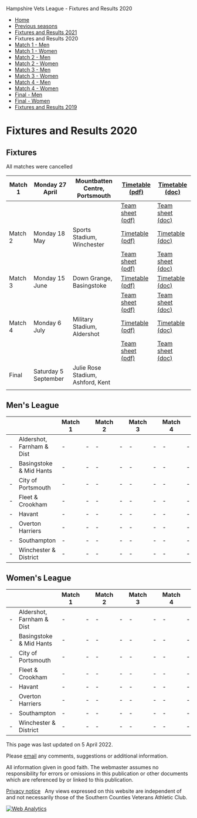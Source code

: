 


Hampshire Vets League \- Fixtures and Results 2020








* [Home](../index.html)
* [Previous seasons](../previous.html)
* [Fixtures and Results 2021](../2021/fixtures2021.html)
* Fixtures and Results 2020
* [Match 1 \- Men](match1men2020.html)
* [Match 1 \- Women](match1women2020.html)
* [Match 2 \- Men](match2men2020.html)
* [Match 2 \- Women](match2women2020.html)
* [Match 3 \- Men](match3men2020.html)
* [Match 3 \- Women](match3women2020.html)
* [Match 4 \- Men](match4men2020.html)
* [Match 4 \- Women](match4women2020.html)
* [Final \- Men](finalmen2020.html)
* [Final \- Women](finalwomen2020.html)
* [Fixtures and Results 2019](../2019/fixtures2019.html)







Fixtures and Results 2020
=========================


Fixtures
--------


All matches were cancelled  






| Match 1 | Monday 27 April | Mountbatten Centre, Portsmouth | [Timetable (pdf)](scvets20.timetable.pdf) | [Timetable (doc)](scvets20.timetable.doc) |
| --- | --- | --- | --- | --- |
|  |  |  | [Team sheet (pdf)](scvets20.match1.pdf) | [Team sheet (doc)](scvets20.match1.doc) |
| Match 2 | Monday 18 May | Sports Stadium, Winchester | [Timetable (pdf)](scvets20.timetable.pdf) | [Timetable (doc)](scvets20.timetable.doc) |
|  |  |  | [Team sheet (pdf)](scvets20.match2.pdf) | [Team sheet (doc)](scvets20.match2.doc) |
| Match 3 | Monday 15 June | Down Grange, Basingstoke | [Timetable (pdf)](scvets20.timetable.pdf) | [Timetable (doc)](scvets20.timetable.doc) |
|  |  |  | [Team sheet (pdf)](scvets20.match3.pdf) | [Team sheet (doc)](scvets20.match3.doc) |
| Match 4 | Monday 6 July | Military Stadium, Aldershot | [Timetable (pdf)](scvets20.timetable.pdf) | [Timetable (doc)](scvets20.timetable.doc) |
|  |  |  | [Team sheet (pdf)](scvets20.match4.pdf) | [Team sheet (doc)](scvets20.match4.doc) |
| Final | Saturday 5 September | Julie Rose Stadium, Ashford, Kent |  |  |
|  |  |  |  |  |


Men's League
------------




|  |  | Match 1 | | Match 2 | | Match 3 | | Match 4 | | Total | |
| --- | --- | --- | --- | --- | --- | --- | --- | --- | --- | --- | --- |
| \- | Aldershot, Farnham \& Dist | \- | \- | \- | \- | \- | \- | \- | \- | \- | \- |
| \- | Basingstoke \& Mid Hants | \- | \- | \- | \- | \- | \- | \- | \- | \- | \- |
| \- | City of Portsmouth | \- | \- | \- | \- | \- | \- | \- | \- | \- | \- |
| \- | Fleet \& Crookham | \- | \- | \- | \- | \- | \- | \- | \- | \- | \- |
| \- | Havant | \- | \- | \- | \- | \- | \- | \- | \- | \- | \- |
| \- | Overton Harriers | \- | \- | \- | \- | \- | \- | \- | \- | \- | \- |
| \- | Southampton | \- | \- | \- | \- | \- | \- | \- | \- | \- | \- |
| \- | Winchester \& District | \- | \- | \- | \- | \- | \- | \- | \- | \- | \- |


Women's League
--------------




|  |  | Match 1 | | Match 2 | | Match 3 | | Match 4 | | Total | |
| --- | --- | --- | --- | --- | --- | --- | --- | --- | --- | --- | --- |
| \- | Aldershot, Farnham \& Dist | \- | \- | \- | \- | \- | \- | \- | \- | \- | \- |
| \- | Basingstoke \& Mid Hants | \- | \- | \- | \- | \- | \- | \- | \- | \- | \- |
| \- | City of Portsmouth | \- | \- | \- | \- | \- | \- | \- | \- | \- | \- |
| \- | Fleet \& Crookham | \- | \- | \- | \- | \- | \- | \- | \- | \- | \- |
| \- | Havant | \- | \- | \- | \- | \- | \- | \- | \- | \- | \- |
| \- | Overton Harriers | \- | \- | \- | \- | \- | \- | \- | \- | \- | \- |
| \- | Southampton | \- | \- | \- | \- | \- | \- | \- | \- | \- | \- |
| \- | Winchester \& District | \- | \- | \- | \- | \- | \- | \- | \- | \- | \- |






This page was last updated on 5 April 2022\.



Please [email](/hands/antispam.html) any comments, suggestions or additional information.


All information given in good faith. The webmaster assumes no
responsibility for errors or omissions in this publication or other
documents which are referenced by or linked to this publication.  

[Privacy notice](/Hampshire-Vets-League-Privacy-notice.pdf)   Any views expressed on this website are independent of and not
necessarily those of the Southern Counties Veterans Athletic Club.





[![Web
Analytics](//c.statcounter.com/7205105/0/0e2355ee/1/)](http://statcounter.com/ "Web Analytics")



